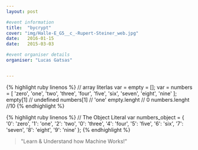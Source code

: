 ```yaml
---
layout: post

#event information
title:  "bycrypt"
cover: "img/Halle-E_G5__c_-Rupert-Steiner_web.jpg"
date:   2016-01-15
date:   2015-03-03

#event organiser details
organiser: "Lucas Gatsas"


---
```




{% highlight ruby linenos %}
// array literlas
  var = empty = [];
  var = numbers = [
  'zero', 'one', 'two', 'three', 'four',
  'five', 'six', 'seven', 'eight', 'nine'
  ];
  empty[1] // undefined
  numbers[1] // 'one'
  empty.lenght // 0
  numbers.lenght //10
{% endhighlight %}

{% highlight ruby linenos %}
  // The Object Literal
  var numbers_object = {
    '0': 'zero', '1': 'one', '2': 'two',
    '0': 'three', '4': 'four', '5': 'five',
    '6': 'six', '7': 'seven', '8': 'eight',
    '9': 'nine'
  };
{% endhighlight %}


<blockquote>
"Learn & Understand how Machine Works!"
</blockquote>
